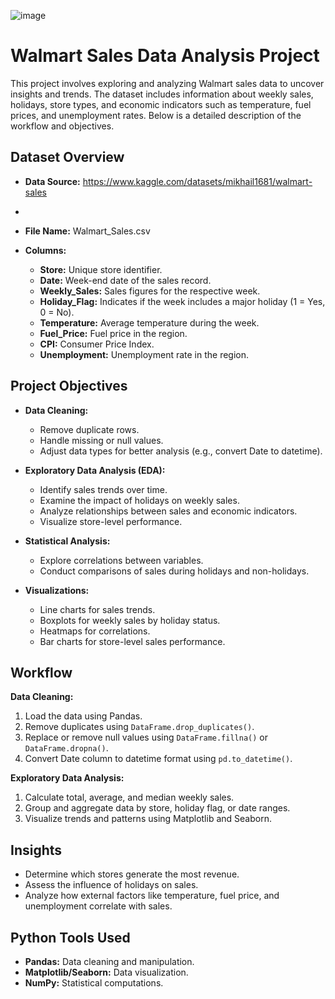 ![image](https://github.com/user-attachments/assets/fcc9d6a2-357e-4520-8548-3e532cb36700)


# Walmart Sales Data Analysis Project

This project involves exploring and analyzing Walmart sales data to uncover insights and trends. The dataset includes information about weekly sales, holidays, store types, and economic indicators such as temperature, fuel prices, and unemployment rates. Below is a detailed description of the workflow and objectives.

## Dataset Overview

* **Data Source:** https://www.kaggle.com/datasets/mikhail1681/walmart-sales
* 
* **File Name:** Walmart_Sales.csv

* **Columns:**

    * **Store:** Unique store identifier.
    * **Date:** Week-end date of the sales record.
    * **Weekly_Sales:** Sales figures for the respective week.
    * **Holiday_Flag:** Indicates if the week includes a major holiday (1 = Yes, 0 = No).
    * **Temperature:** Average temperature during the week.
    * **Fuel_Price:** Fuel price in the region.
    * **CPI:** Consumer Price Index.
    * **Unemployment:** Unemployment rate in the region.

## Project Objectives

* **Data Cleaning:**
    * Remove duplicate rows.
    * Handle missing or null values.
    * Adjust data types for better analysis (e.g., convert Date to datetime).

* **Exploratory Data Analysis (EDA):**
    * Identify sales trends over time.
    * Examine the impact of holidays on weekly sales.
    * Analyze relationships between sales and economic indicators.
    * Visualize store-level performance.

* **Statistical Analysis:**
    * Explore correlations between variables.
    * Conduct comparisons of sales during holidays and non-holidays.

* **Visualizations:**
    * Line charts for sales trends.
    * Boxplots for weekly sales by holiday status.
    * Heatmaps for correlations.
    * Bar charts for store-level sales performance.

## Workflow

**Data Cleaning:**

1. Load the data using Pandas.
2. Remove duplicates using `DataFrame.drop_duplicates()`.
3. Replace or remove null values using `DataFrame.fillna()` or `DataFrame.dropna()`.
4. Convert Date column to datetime format using `pd.to_datetime()`.

**Exploratory Data Analysis:**

1. Calculate total, average, and median weekly sales.
2. Group and aggregate data by store, holiday flag, or date ranges.
3. Visualize trends and patterns using Matplotlib and Seaborn.

## Insights

* Determine which stores generate the most revenue.
* Assess the influence of holidays on sales.
* Analyze how external factors like temperature, fuel price, and unemployment correlate with sales.

## Python Tools Used

* **Pandas:** Data cleaning and manipulation.
* **Matplotlib/Seaborn:** Data visualization.
* **NumPy:** Statistical computations.
